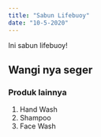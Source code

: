 ```yaml
---
title: "Sabun Lifebuoy"
date: "10-5-2020"
---
```


Ini sabun lifebuoy!

## Wangi nya seger

### Produk lainnya

1. Hand Wash
2. Shampoo
3. Face Wash
